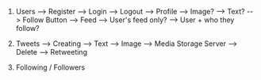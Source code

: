 1. Users
    --> Register
    --> Login
    --> Logout
    --> Profile
        --> Image?
        --> Text?
        --> Follow Button
    --> Feed
        --> User's feed only?
        --> User + who they follow?

2. Tweets 
    --> Creating
        --> Text
        --> Image --> Media Storage Server
    --> Delete
    --> Retweeting

3. Following / Followers